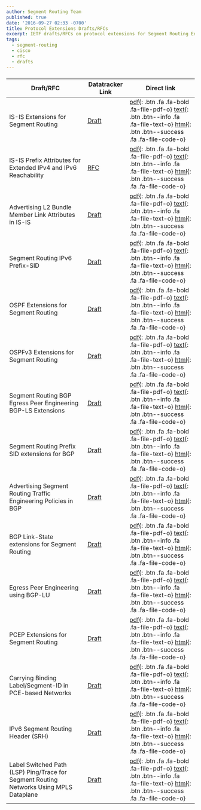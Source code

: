 ```yaml
---
author: Segment Routing Team
published: true
date: '2016-09-27 02:33 -0700'
title: Protocol Extensions Drafts/RFCs
excerpt: IETF drafts/RFCs on protocol extensions for Segment Routing Enablement.
tags:
  - segment-routing
  - cisco
  - rfc
  - drafts
---
```

<h3 class="archive-subtitle"></h3>
  
[draft-rfc-1-link]: https://datatracker.ietf.org/doc/draft-ietf-isis-segment-routing-extensions/
[draft-rfc-1-pdf]: https://tools.ietf.org/pdf/draft-ietf-isis-segment-routing-extensions-07.pdf
[draft-rfc-1-html]: https://tools.ietf.org/html/draft-ietf-isis-segment-routing-extensions-07
[draft-rfc-1-text]: https://www.ietf.org/id/draft-ietf-isis-segment-routing-extensions-07.txt

[draft-rfc-2-link]: https://datatracker.ietf.org/doc/rfc7794/
[draft-rfc-2-pdf]:  https://www.rfc-editor.org/rfc/pdfrfc/rfc7794.txt.pdf
[draft-rfc-2-html]: https://tools.ietf.org/html/rfc7794
[draft-rfc-2-text]: https://www.rfc-editor.org/rfc/rfc7794.txt

[draft-rfc-3-link]: https://datatracker.ietf.org/doc/draft-ietf-isis-l2bundles/
[draft-rfc-3-pdf]: https://tools.ietf.org/pdf/draft-ietf-isis-l2bundles-02.pdf
[draft-rfc-3-html]: https://tools.ietf.org/html/draft-ietf-isis-l2bundles-02
[draft-rfc-3-text]: https://www.ietf.org/id/draft-ietf-isis-l2bundles-02.txt

[draft-rfc-4-link]: https://datatracker.ietf.org/doc/draft-previdi-isis-ipv6-prefix-sid/
[draft-rfc-4-pdf]: https://tools.ietf.org/pdf/draft-previdi-isis-ipv6-prefix-sid-02.pdf
[draft-rfc-4-html]: https://tools.ietf.org/html/draft-previdi-isis-ipv6-prefix-sid-02
[draft-rfc-4-text]: https://www.ietf.org/id/draft-previdi-isis-ipv6-prefix-sid-02.txt

[draft-rfc-5-link]: https://datatracker.ietf.org/doc/draft-ietf-ospf-segment-routing-extensions/
[draft-rfc-5-pdf]:  https://tools.ietf.org/pdf/draft-ietf-ospf-segment-routing-extensions-09.pdf
[draft-rfc-5-html]: https://tools.ietf.org/html/draft-ietf-ospf-segment-routing-extensions-09
[draft-rfc-5-text]: https://www.ietf.org/id/draft-ietf-ospf-segment-routing-extensions-09.txt

[draft-rfc-6-link]: https://datatracker.ietf.org/doc/draft-ietf-ospf-ospfv3-segment-routing-extensions/
[draft-rfc-6-pdf]:  https://tools.ietf.org/pdf/draft-ietf-ospf-ospfv3-segment-routing-extensions-06.pdf
[draft-rfc-6-html]: https://tools.ietf.org/html/draft-ietf-ospf-ospfv3-segment-routing-extensions-06
[draft-rfc-6-text]: https://www.ietf.org/id/draft-ietf-ospf-ospfv3-segment-routing-extensions-06.txt

[draft-rfc-7-link]: https://datatracker.ietf.org/doc/draft-ietf-idr-bgpls-segment-routing-epe/
[draft-rfc-7-pdf]: https://tools.ietf.org/pdf/draft-ietf-idr-bgpls-segment-routing-epe-05.pdf
[draft-rfc-7-html]: https://tools.ietf.org/html/draft-ietf-idr-bgpls-segment-routing-epe-05
[draft-rfc-7-text]: https://www.ietf.org/id/draft-ietf-idr-bgpls-segment-routing-epe-05.txt

[draft-rfc-8-link]: https://datatracker.ietf.org/doc/draft-ietf-idr-bgp-prefix-sid/
[draft-rfc-8-pdf]: https://tools.ietf.org/pdf/draft-ietf-idr-bgp-prefix-sid-03.pdf
[draft-rfc-8-html]: https://tools.ietf.org/html/draft-ietf-idr-bgp-prefix-sid-03
[draft-rfc-8-text]: https://www.ietf.org/id/draft-ietf-idr-bgp-prefix-sid-03.txt

[draft-rfc-9-link]: https://datatracker.ietf.org/doc/draft-previdi-idr-segment-routing-te-policy/
[draft-rfc-9-pdf]: https://tools.ietf.org/pdf/draft-previdi-idr-segment-routing-te-policy-01.pdf
[draft-rfc-9-html]: https://tools.ietf.org/html/draft-previdi-idr-segment-routing-te-policy-01
[draft-rfc-9-text]: https://www.ietf.org/id/draft-previdi-idr-segment-routing-te-policy-01.txt

[draft-rfc-10-link]: https://datatracker.ietf.org/doc/draft-gredler-idr-bgp-ls-segment-routing-ext/
[draft-rfc-10-pdf]: https://tools.ietf.org/pdf/draft-gredler-idr-bgp-ls-segment-routing-ext-03.pdf
[draft-rfc-10-html]: https://tools.ietf.org/html/draft-gredler-idr-bgp-ls-segment-routing-ext-03
[draft-rfc-10-text]: https://www.ietf.org/id/draft-gredler-idr-bgp-ls-segment-routing-ext-03.txt

[draft-rfc-11-link]: https://datatracker.ietf.org/doc/draft-gredler-idr-bgplu-epe/
[draft-rfc-11-pdf]: https://tools.ietf.org/pdf/draft-gredler-idr-bgplu-epe-06.pdf
[draft-rfc-11-html]: https://tools.ietf.org/html/draft-gredler-idr-bgplu-epe-06
[draft-rfc-11-text]: https://www.ietf.org/id/draft-gredler-idr-bgplu-epe-06.txt

[draft-rfc-12-link]: https://datatracker.ietf.org/doc/draft-ietf-pce-segment-routing/
[draft-rfc-12-pdf]: https://tools.ietf.org/pdf/draft-ietf-pce-segment-routing-07.pdf
[draft-rfc-12-html]: https://tools.ietf.org/html/draft-ietf-pce-segment-routing-07
[draft-rfc-12-text]: https://www.ietf.org/archive/id/draft-ietf-pce-segment-routing-07.txt

[draft-rfc-13-link]: https://datatracker.ietf.org/doc/draft-sivabalan-pce-binding-label-sid/
[draft-rfc-13-pdf]: https://tools.ietf.org/pdf/draft-sivabalan-pce-binding-label-sid-01.pdf
[draft-rfc-13-html]: https://tools.ietf.org/html/draft-sivabalan-pce-binding-label-sid-01
[draft-rfc-13-text]: https://www.ietf.org/archive/id/draft-sivabalan-pce-binding-label-sid-01.txt

[draft-rfc-14-link]: https://datatracker.ietf.org/doc/draft-ietf-mpls-spring-lsp-ping/
[draft-rfc-14-pdf]: https://tools.ietf.org/pdf/draft-ietf-mpls-spring-lsp-ping-00.pdf
[draft-rfc-14-html]: https://tools.ietf.org/html/draft-ietf-mpls-spring-lsp-ping-00
[draft-rfc-14-text]: https://www.ietf.org/id/draft-ietf-mpls-spring-lsp-ping-00.txt

[draft-rfc-15-link]: https://datatracker.ietf.org/doc/draft-ietf-mpls-spring-lsp-ping/
[draft-rfc-15-pdf]: https://tools.ietf.org/pdf/draft-ietf-mpls-spring-lsp-ping-00.pdf
[draft-rfc-15-html]: https://tools.ietf.org/html/draft-ietf-mpls-spring-lsp-ping-00
[draft-rfc-15-text]: https://www.ietf.org/id/draft-ietf-mpls-spring-lsp-ping-00.txt




| Draft/RFC            | Datatracker Link   | Direct link                                       |
| --------             | ---------          | -----------                                       |
| IS-IS Extensions for Segment Routing  |[Draft][draft-rfc-1-link]  |  [ pdf][draft-rfc-1-pdf]{: .btn .fa .fa-bold .fa-file-pdf-o} [ text][draft-rfc-1-text]{: .btn .btn--info .fa .fa-file-text-o} [ html][draft-rfc-1-html]{: .btn .btn--success .fa .fa-file-code-o}                             | 
| IS-IS Prefix Attributes for Extended IPv4 and IPv6 Reachability  |   [RFC][draft-rfc-2-link]  |  [ pdf][draft-rfc-2-pdf]{: .btn .fa .fa-bold .fa-file-pdf-o} [ text][draft-rfc-2-text]{: .btn .btn--info .fa .fa-file-text-o} [ html][draft-rfc-2-html]{: .btn .btn--success .fa .fa-file-code-o}  |
| Advertising L2 Bundle Member Link Attributes in IS-IS   |   [Draft][draft-rfc-3-link]  |  [ pdf][draft-rfc-3-pdf]{: .btn .fa .fa-bold .fa-file-pdf-o} [ text][draft-rfc-3-text]{: .btn .btn--info .fa .fa-file-text-o} [ html][draft-rfc-3-html]{: .btn .btn--success .fa .fa-file-code-o}        | 
| Segment Routing IPv6 Prefix-SID  |  [Draft][draft-rfc-4-link]  |  [ pdf][draft-rfc-4-pdf]{: .btn .fa .fa-bold .fa-file-pdf-o} [ text][draft-rfc-4-text]{: .btn .btn--info .fa .fa-file-text-o} [ html][draft-rfc-4-html]{: .btn .btn--success .fa .fa-file-code-o}                               | 
| OSPF Extensions for Segment Routing  |   [Draft][draft-rfc-5-link]  |  [ pdf][draft-rfc-5-pdf]{: .btn .fa .fa-bold .fa-file-pdf-o} [ text][draft-rfc-5-text]{: .btn .btn--info .fa .fa-file-text-o} [ html][draft-rfc-5-html]{: .btn .btn--success .fa .fa-file-code-o}                             | 
| OSPFv3 Extensions for Segment Routing  |   [Draft][draft-rfc-6-link]  |  [ pdf][draft-rfc-6-pdf]{: .btn .fa .fa-bold .fa-file-pdf-o} [ text][draft-rfc-6-text]{: .btn .btn--info .fa .fa-file-text-o} [ html][draft-rfc-6-html]{: .btn .btn--success .fa .fa-file-code-o}        | 
| Segment Routing BGP Egress Peer Engineering BGP-LS Extensions  | [Draft][draft-rfc-7-link] | [ pdf][draft-rfc-7-pdf]{: .btn .fa .fa-bold .fa-file-pdf-o} [ text][draft-rfc-7-text]{: .btn .btn--info .fa .fa-file-text-o} [ html][draft-rfc-7-html]{: .btn .btn--success .fa .fa-file-code-o}   | 
| Segment Routing Prefix SID extensions for BGP  |  [Draft][draft-rfc-8-link] | [ pdf][draft-rfc-8-pdf]{: .btn .fa .fa-bold .fa-file-pdf-o} [ text][draft-rfc-8-text]{: .btn .btn--info .fa .fa-file-text-o} [ html][draft-rfc-8-html]{: .btn .btn--success .fa .fa-file-code-o}                |
| Advertising Segment Routing Traffic Engineering Policies in BGP | [Draft][draft-rfc-9-link]|[ pdf][draft-rfc-9-pdf]{: .btn .fa .fa-bold .fa-file-pdf-o} [ text][draft-rfc-9-text]{: .btn .btn--info .fa .fa-file-text-o} [ html][draft-rfc-9-html]{: .btn .btn--success .fa .fa-file-code-o}   |
| BGP Link-State extensions for Segment Routing | [Draft][draft-rfc-10-link] | [ pdf][draft-rfc-10-pdf]{: .btn .fa .fa-bold .fa-file-pdf-o} [ text][draft-rfc-10-text]{: .btn .btn--info .fa .fa-file-text-o} [ html][draft-rfc-10-html]{: .btn .btn--success .fa .fa-file-code-o}               |
| Egress Peer Engineering using BGP-LU | [Draft][draft-rfc-11-link] | [ pdf][draft-rfc-11-pdf]{: .btn .fa .fa-bold .fa-file-pdf-o} [ text][draft-rfc-11-text]{: .btn .btn--info .fa .fa-file-text-o} [ html][draft-rfc-11-html]{: .btn .btn--success .fa .fa-file-code-o}                         |
| PCEP Extensions for Segment Routing | [Draft][draft-rfc-12-link] | [ pdf][draft-rfc-12-pdf]{: .btn .fa .fa-bold .fa-file-pdf-o} [ text][draft-rfc-12-text]{: .btn .btn--info .fa .fa-file-text-o} [ html][draft-rfc-12-html]{: .btn .btn--success .fa .fa-file-code-o}                         |
| Carrying Binding Label/Segment-ID in PCE-based Networks | [Draft][draft-rfc-13-link] | [ pdf][draft-rfc-13-pdf]{: .btn .fa .fa-bold .fa-file-pdf-o} [ text][draft-rfc-13-text]{: .btn .btn--info .fa .fa-file-text-o} [ html][draft-rfc-13-html]{: .btn .btn--success .fa .fa-file-code-o}  |
| IPv6 Segment Routing Header (SRH) |  [Draft][draft-rfc-14-link]  |  [ pdf][draft-rfc-14-pdf]{: .btn .fa .fa-bold .fa-file-pdf-o} [ text][draft-rfc-14-text]{: .btn .btn--info .fa .fa-file-text-o} [ html][draft-rfc-14-html]{: .btn .btn--success .fa .fa-file-code-o}                              |
| Label Switched Path (LSP) Ping/Trace for Segment Routing Networks Using MPLS Dataplane|[Draft][draft-rfc-15-link]|[ pdf][draft-rfc-15-pdf]{: .btn .fa .fa-bold .fa-file-pdf-o} [ text][draft-rfc-15-text]{: .btn .btn--info .fa .fa-file-text-o} [ html][draft-rfc-15-html]{: .btn .btn--success .fa .fa-file-code-o}                                                                   |
